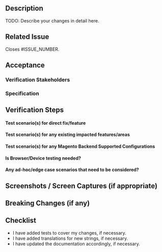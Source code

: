 <!--
Before submitting this pull request, please make sure you have read our Contribution Guidelines and your PR meets our contribution standards:
https://github.com/magento/pwa-studio/blob/main/.github/CONTRIBUTING.md

Please fill out as much information as you can about your PR to help speed up the review process.
If your PR addresses an existing GitHub Issue, please refer to it in the title or Additional Information section to make the connection.

We may ask you for changes in your PR in order to meet the standards set in our Contribution Guidelines. PRs that do not comply with our guidelines may be closed at the maintainers' discretion.

Feel free to remove this section before creating this PR. Thank you for your contribution!
-->

## Description

TODO: Describe your changes in detail here.

## Related Issue

<!--- This project only accepts pull requests related to open issues -->
<!--- If suggesting a new feature or change, please discuss it in an issue first -->
<!--- If fixing a bug, there should be an issue describing it with steps to reproduce -->
<!--- Please link to the issue here by replacing ISSUE_NUMBER with your actual issue number. -->
<!--- Using the above wording causes Github to automatically close the issue on merge. -->

Closes #ISSUE_NUMBER.

## Acceptance

<!-- The people and processes this pull request needs before it is merged. -->
<!-- These fields are not required when opening the pull request, but they -->
<!-- should be populated after code review. -->

### Verification Stakeholders

<!-- People who must verify that this solves the attached issue. -->

### Specification

<!-- Changes to `upward-spec` and/or `upward-js` packages must be reviewed -->
<!-- by `UPWARD-PHP` maintainers to ensure continued compatibility -->

## Verification Steps

<!-- During code review and QA we will try to ensure there are no bugs introduced by this change -->
<!-- So, we request that you add a detailed test plan on what needs to be checked before this PR gets merged -->
<!-- Feel free to update this after submitting the PR as you discover new scenarios -->
<!-- As part of review/QA we may also add or update the test plan if necessary-->

#### Test scenario(s) for direct fix/feature

<!-- Examples: -->
<!-- 1. Verify user is able to apply filters on category page -->
<!-- 2. Verify user is able to apply filters on search page -->

#### Test scenario(s) for any existing impacted features/areas

<!-- Examples: -->
<!-- Verify user is able to sort data after applying filters on category page -->
<!-- Verify user is able to sort data after applying filters on search page -->

#### Test scenario(s) for any Magento Backend Supported Configurations

<!-- Examples: -->

<!-- Update default Sort value in backend and repeat above scenarios -->

#### Is Browser/Device testing needed?

<!-- Example: -->
<!-- Yes, browser testing is needed as X UI component may be impacted on <browser> -->
<!-- Yes, device testing is needed as X UI component may be impacted on <mobile|desktop|etc> -->

#### Any ad-hoc/edge case scenarios that need to be considered?

<!-- Example: -->
<!-- Apply all filters to get 0 results and then remove filters to see respective products -->

## Screenshots / Screen Captures (if appropriate)

## Breaking Changes (if any)

<!-- If there are any breaking changes in this PR, please describe them here-->
<!-- For example: -->
<!-- * Removed Foo prop fro component Bar -->

## Checklist

<!--- Go over all the following points, and make sure you've done anything necessary -->

-   I have added tests to cover my changes, if necessary.
-   I have added translations for new strings, if necessary.
-   I have updated the documentation accordingly, if necessary.
